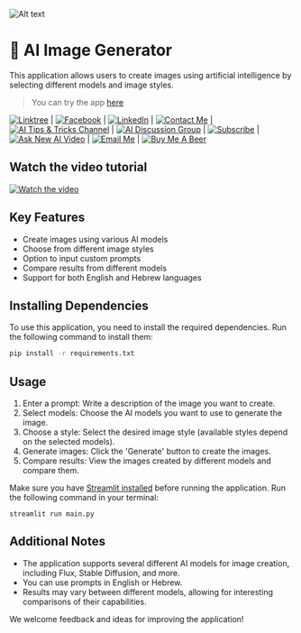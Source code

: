 ![Alt text](https://i.imgur.com/haRDiHy.jpeg)

# 🎨 AI Image Generator

This application allows users to create images using artificial intelligence by selecting different models and image styles.

> You can try the app [here](https://sagi-ai-image-model-comparision.streamlit.app/)

[![Linktree](https://img.shields.io/badge/linktree-white?style=for-the-badge&logo=linktree&logoColor=43E55E)](https://linktr.ee/sagib?lt_utm_source=lt_share_link#373198503) |
[![Facebook](https://img.shields.io/badge/facebook-white?style=for-the-badge&logo=facebook&logoColor=0866FF)](https://www.facebook.com/sagi.baron) |
[![LinkedIn](https://img.shields.io/badge/linkedin-white?style=for-the-badge&logo=linkedin&logoColor=0A66C2)](https://www.linkedin.com/in/sagi-bar-on) |
[![Contact Me](https://img.shields.io/badge/CONTACT_ME-white?style=for-the-badge&logo=whatsapp&logoColor=25D366)](https://api.whatsapp.com/send?phone=972549995050) |
[![AI Tips & Tricks Channel](https://img.shields.io/badge/AI_TIPS_&_TRICKS_CHANNEL-white?style=for-the-badge&logo=whatsapp&logoColor=25D366)](https://whatsapp.com/channel/0029Vaj33VkEawds11JP9o1c) |
[![AI Discussion Group](https://img.shields.io/badge/AI_DISCUSSION_GROUP-white?style=for-the-badge&logo=whatsapp&logoColor=25D366)](https://whatsapp.com/channel/0029Vaj33VkEawds11JP9o1c) |
[![Subscribe](https://img.shields.io/badge/Subscribe_to_my_YouTube_channel-white?style=for-the-badge&logo=youtube&logoColor=FF0000)](https://www.youtube.com/@SagiBaron) |
[![Ask New AI Video](https://img.shields.io/badge/Ask_For_New_AI_Video-white?style=for-the-badge&logo=GoogleForms&logoColor=7248B9)](https://forms.gle/b5hw4Rfe6ZtXuiQV6) |
[![Email Me](https://img.shields.io/badge/email_me-white?style=for-the-badge&logo=gmail&logoColor=EA4335)](mailto:sagi.baron76@gmail.com) |
[![Buy Me A Beer](https://img.shields.io/badge/Buy_Me_A_Beer-white?style=for-the-badge&logo=buymeacoffee&logoColor=FFDD00)](https://buymeacoffee.com/sagibar)

## Watch the video tutorial

[![Watch the video](https://img.youtube.com/vi/xj8COkST--8/maxresdefault.jpg)](https://youtu.be/xj8COkST--8)

## Key Features

- Create images using various AI models
- Choose from different image styles
- Option to input custom prompts
- Compare results from different models
- Support for both English and Hebrew languages

## Installing Dependencies

To use this application, you need to install the required dependencies.
Run the following command to install them:

```sh
pip install -r requirements.txt
```

## Usage

1. Enter a prompt: Write a description of the image you want to create.
2. Select models: Choose the AI models you want to use to generate the image.
3. Choose a style: Select the desired image style (available styles depend on the selected models).
4. Generate images: Click the 'Generate' button to create the images.
5. Compare results: View the images created by different models and compare them.

Make sure you have [Streamlit installed](https://docs.streamlit.io/) before running the application.
Run the following command in your terminal:

```
streamlit run main.py
```

## Additional Notes

- The application supports several different AI models for image creation, including Flux, Stable Diffusion, and more.
- You can use prompts in English or Hebrew.
- Results may vary between different models, allowing for interesting comparisons of their capabilities.

We welcome feedback and ideas for improving the application!
